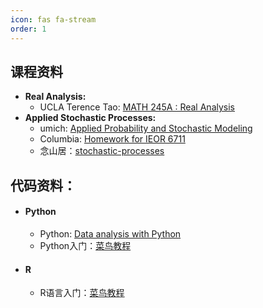 ```yaml
---
icon: fas fa-stream
order: 1
---
```

## **课程资料**

- **Real Analysis:**
  - UCLA Terence Tao: [MATH 245A : Real Analysis](https://www.math.ucla.edu/~tao/245a.1.10f/)
- **Applied Stochastic Processes:**
  - umich: [Applied Probability and Stochastic Modeling](https://ionides.github.io/620/)
  - Columbia: [Homework for IEOR 6711](http://www.columbia.edu/~ww2040/6711F13/homework6711.html)
  - 念山居：[stochastic-processes](http://blog.charmpeach.com/category/stochastic-processes/)



## **代码资料：**
-  #### **Python**
   - Python: [Data analysis with Python](https://saskeli.github.io/data-analysis-with-python-summer-2019/)
   - Python入门：[菜鸟教程](https://www.runoob.com/python3/python3-data-type.html)
-  #### **R**
   - R语言入门：[菜鸟教程](https://www.runoob.com/r/r-tutorial.html)
